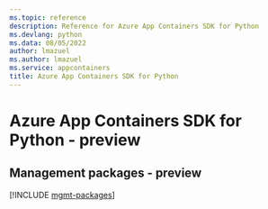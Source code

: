 ```yaml
---
ms.topic: reference
description: Reference for Azure App Containers SDK for Python
ms.devlang: python
ms.data: 08/05/2022
author: lmazuel
ms.author: lmazuel
ms.service: appcontainers
title: Azure App Containers SDK for Python
---
```

# Azure App Containers SDK for Python - preview

## Management packages - preview
[!INCLUDE [mgmt-packages](app-containers-mgmt-index.md)]
